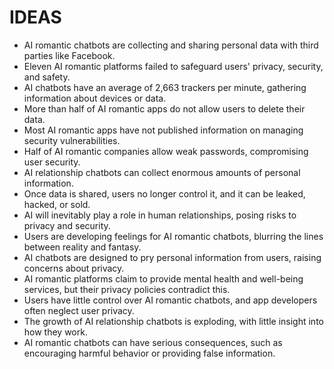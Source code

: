 # IDEAS
* AI romantic chatbots are collecting and sharing personal data with third parties like Facebook.
* Eleven AI romantic platforms failed to safeguard users' privacy, security, and safety.
* AI chatbots have an average of 2,663 trackers per minute, gathering information about devices or data.
* More than half of AI romantic apps do not allow users to delete their data.
* Most AI romantic apps have not published information on managing security vulnerabilities.
* Half of AI romantic companies allow weak passwords, compromising user security.
* AI relationship chatbots can collect enormous amounts of personal information.
* Once data is shared, users no longer control it, and it can be leaked, hacked, or sold.
* AI will inevitably play a role in human relationships, posing risks to privacy and security.
* Users are developing feelings for AI romantic chatbots, blurring the lines between reality and fantasy.
* AI chatbots are designed to pry personal information from users, raising concerns about privacy.
* AI romantic platforms claim to provide mental health and well-being services, but their privacy policies contradict this.
* Users have little control over AI romantic chatbots, and app developers often neglect user privacy.
* The growth of AI relationship chatbots is exploding, with little insight into how they work.
* AI romantic chatbots can have serious consequences, such as encouraging harmful behavior or providing false information.
